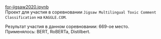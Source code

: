 [17]: https://github.com/ponandrew100/y_praktikum/blob/master/kaggle-jigsaw2020/for-jigsaw2020.ipynb  

[for-jigsaw2020.ipynb][17]  
Проект для участия в соревновании `Jigsaw Multilingual Toxic Comment Classification` на `KAGGLE.COM`.  

Результат участия в данном соревновании: 669-ое место.  
Применялось: BERT, RoBERTa, Distilbert.
